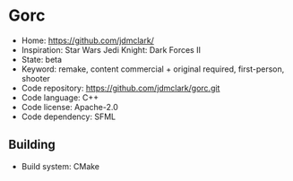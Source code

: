 # Gorc

- Home: https://github.com/jdmclark/
- Inspiration: Star Wars Jedi Knight: Dark Forces II
- State: beta
- Keyword: remake, content commercial + original required, first-person, shooter
- Code repository: https://github.com/jdmclark/gorc.git
- Code language: C++
- Code license: Apache-2.0
- Code dependency: SFML

## Building

- Build system: CMake

